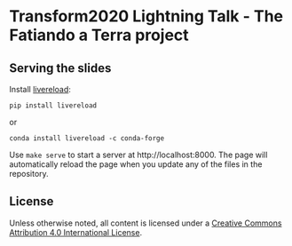 # Transform2020 Lightning Talk - The Fatiando a Terra project

## Serving the slides

Install [livereload](https://github.com/lepture/python-livereload):

```
pip install livereload
```

or

```
conda install livereload -c conda-forge
```

Use `make serve` to start a server at http://localhost:8000. The page will
automatically reload the page when you update any of the files in the
repository.

## License

Unless otherwise noted, all content is licensed under a
<a href="https://creativecommons.org/licenses/by/4.0/">Creative Commons
Attribution 4.0 International License</a>.

